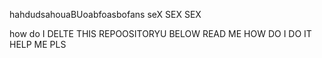 hahdudsahouaBUoabfoasbofans seX SEX SEX

how do I DELTE THIS REPOOSITORYU BELOW READ ME HOW DO I DO IT HELP ME PLS
